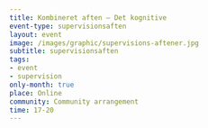 ```yaml
---
title: Kombineret aften – Det kognitive
event-type: supervisionsaften
layout: event
image: /images/graphic/supervisions-aftener.jpg
subtitle: supervisionsaften
tags:
- event
- supervision
only-month: true
place: Online
community: Community arrangement
time: 17-20
---
```

